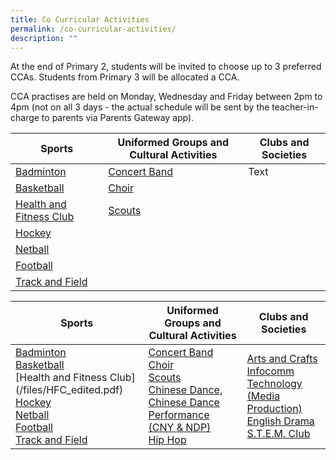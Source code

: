 ```yaml
---
title: Co Curricular Activities
permalink: /co-curricular-activities/
description: ""
---
```

At the end of Primary 2, students will be invited to choose up to 3 preferred CCAs. Students from Primary 3 will be allocated a CCA.


CCA practises are held on Monday, Wednesday and Friday between 2pm to 4pm (not on all 3 days - the actual schedule will be sent by the teacher-in-charge to parents via Parents Gateway app).


| Sports | Uniformed Groups and Cultural Activities | Clubs and Societies |
| -------- | -------- | -------- |
| [Badminton](https://youtu.be/V8cMn9Hen9Q)     |  [Concert Band](https://youtu.be/lg5I0s3fpLw)     | Text     |
|  [Basketball](https://youtu.be/MZsewIvJHyE)  |  [Choir](https://youtu.be/UB9juRjqa9M)   |   |
| [Health and Fitness Club](/files/HFC_edited.pdf)  | [Scouts](https://youtu.be/DYdv9FU1lSU)  |   |
| [Hockey](https://youtu.be/I0aGfGUOGQI)  |   |   |
| [Netball](https://youtu.be/36TwXWy2Woc)  |   |   |
| [Football](https://youtu.be/T1kQVaV88aY)  |   |   |
| [Track and Field](https://youtu.be/g5lVbbgGpmM) |   |   |




<table>
<thead>
  <tr>
    <th>Sports</th>
    <th>Uniformed Groups and Cultural Activities</th>
    <th>Clubs and Societies</th>
  </tr>
</thead>
<tbody>
  <tr>
    <td><a href="https://youtu.be/V8cMn9Hen9Q" target = "_blank">Badminton</a><br><a href="https://youtu.be/MZsewIvJHyE" target = "_blank">Basketball</a><br>
	[Health and Fitness Club](/files/HFC_edited.pdf)
	</a><br><a href="https://youtu.be/I0aGfGUOGQI" target = "_blank">Hockey</a><br><a href="https://youtu.be/36TwXWy2Woc" target = "_blank">Netball</a><br><a href="https://youtu.be/T1kQVaV88aY" target = "_blank">Football</a><br><a href="https://youtu.be/g5lVbbgGpmM" target = "_blank">Track and Field</a></td>
    <td><a href="https://youtu.be/lg5I0s3fpLw" target = "_blank">Concert Band</a><br><a href="https://youtu.be/UB9juRjqa9M" target = "_blank">Choir</a><br><a href="https://youtu.be/DYdv9FU1lSU" target = "_blank">Scouts</a><br><a href="https://youtu.be/IhgeGoeHLqU" target = "_blank">Chinese Dance</a>, <a href="https://youtu.be/bg8mVB1CFF4" target = "_blank">Chinese Dance Performance (CNY &amp; NDP)</a><br><a href="https://youtu.be/sHGrE2yEJpY" target = "_blank">Hip Hop</a></td>
    <td><a href="https://youtu.be/GH6PbtZ5qLI" target = "_blank">Arts and Crafts</a><br><a href="https://youtu.be/v_WAQdey6xw" target = "_blank">Infocomm Technology (Media Production)</a><br><a href="https://youtu.be/4-QLskuDYPM" target = "_blank">English Drama</a><br><a href="https://youtu.be/HWVifWO_dWw" target = "_blank">S.T.E.M. Club</a></td>
  </tr>
</tbody>
</table>